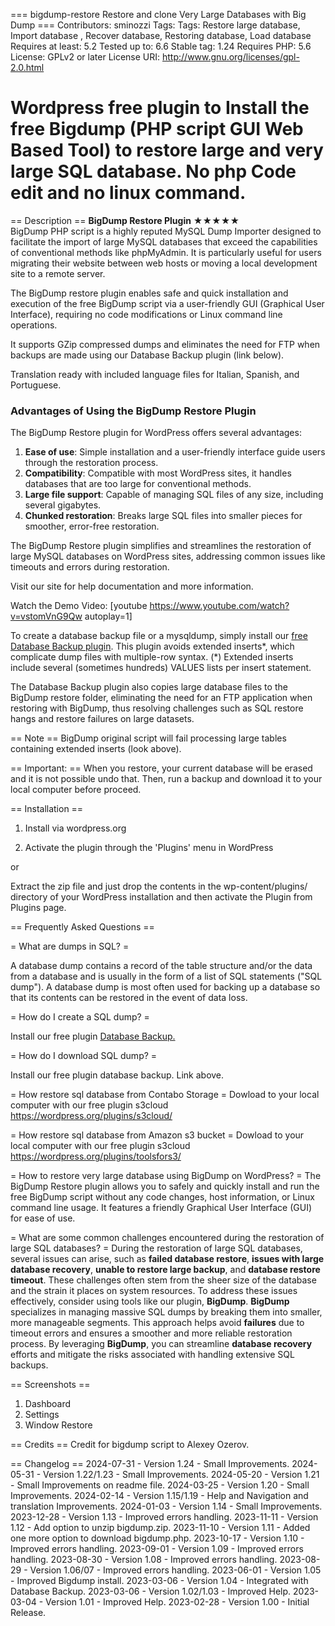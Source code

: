 === bigdump-restore Restore and clone Very Large Databases with Big Dump ===
Contributors: sminozzi
Tags: Tags: Restore large database, Import database , Recover database, Restoring database, Load database
Requires at least: 5.2
Tested up to: 6.6
Stable tag: 1.24
Requires PHP: 5.6 
License: GPLv2 or later
License URI: http://www.gnu.org/licenses/gpl-2.0.html

# Wordpress free plugin to Install the free Bigdump (PHP script GUI Web Based Tool) to restore large and very large SQL database. No php Code edit and no linux command. #

== Description ==
**BigDump Restore Plugin**
★★★★★<br>
BigDump PHP script is a highly reputed MySQL Dump Importer designed to facilitate the import of large MySQL databases that exceed the capabilities of conventional methods like phpMyAdmin. It is particularly useful for users migrating their website between web hosts or moving a local development site to a remote server.

The BigDump restore plugin enables safe and quick installation and execution of the free BigDump script via a user-friendly GUI (Graphical User Interface), requiring no code modifications or Linux command line operations.

It supports GZip compressed dumps and eliminates the need for FTP when backups are made using our Database Backup plugin (link below).

Translation ready with included language files for Italian, Spanish, and Portuguese.

### Advantages of Using the BigDump Restore Plugin

The BigDump Restore plugin for WordPress offers several advantages:

1. **Ease of use**: Simple installation and a user-friendly interface guide users through the restoration process.
2. **Compatibility**: Compatible with most WordPress sites, it handles databases that are too large for conventional methods.
3. **Large file support**: Capable of managing SQL files of any size, including several gigabytes.
4. **Chunked restoration**: Breaks large SQL files into smaller pieces for smoother, error-free restoration.

The BigDump Restore plugin simplifies and streamlines the restoration of large MySQL databases on WordPress sites, addressing common issues like timeouts and errors during restoration.

Visit our site for help documentation and more information.

Watch the Demo Video:
[youtube https://www.youtube.com/watch?v=vstomVnG9Qw autoplay=1]

To create a database backup file or a mysqldump, simply install our [free Database Backup plugin](https://wordpress.org/plugins/database-backup/). This plugin avoids extended inserts*, which complicate dump files with multiple-row syntax.
(*) Extended inserts include several (sometimes hundreds) VALUES lists per insert statement.

The Database Backup plugin also copies large database files to the BigDump restore folder, eliminating the need for an FTP application when restoring with BigDump, thus resolving challenges such as SQL restore hangs and restore failures on large datasets.

== Note ==
BigDump original script will fail processing large tables containing extended inserts (look above).


== Important: ==
When you restore, your current database will be erased and it is not possible undo that. Then, run a backup and download it to your local computer before proceed.


== Installation ==
1) Install via wordpress.org

2) Activate the plugin through the 'Plugins' menu in WordPress

or

Extract the zip file and just drop the contents in the wp-content/plugins/ directory of your WordPress installation and then activate the Plugin from Plugins page.

== Frequently Asked Questions ==

= What are dumps in SQL? =

A database dump contains a record of the table structure and/or the data from a database and is usually in the form of a list of SQL statements ("SQL dump"). A database dump is most often used for backing up a database so that its contents can be restored in the event of data loss.

= How do I create a SQL dump? =

Install our free plugin <a href="https://wordpress.org/plugins/database-backup">Database Backup.</a>

= How do I download SQL dump? =

Install our free plugin database backup. Link above.

= How restore sql database from Contabo Storage =
Dowload to your local computer with our free plugin s3cloud
https://wordpress.org/plugins/s3cloud/

= How restore sql database from Amazon s3 bucket =
Dowload to your local computer with our free plugin s3cloud
https://wordpress.org/plugins/toolsfors3/

= How to restore very large database using BigDump on WordPress? =
The BigDump Restore plugin allows you to safely and quickly install and run the free BigDump script without any code changes, host information, or Linux command line usage. It features a friendly Graphical User Interface (GUI) for ease of use.

= What are some common challenges encountered during the restoration of large SQL databases? = 
During the restoration of large SQL databases, several issues can arise, such as **failed database restore**, **issues with large database recovery**, **unable to restore large backup**, and **database restore timeout**. These challenges often stem from the sheer size of the database and the strain it places on system resources. To address these issues effectively, consider using tools like our plugin, **BigDump**. **BigDump** specializes in managing massive SQL dumps by breaking them into smaller, more manageable segments. This approach helps avoid **failures** due to timeout errors and ensures a smoother and more reliable restoration process. By leveraging **BigDump**, you can streamline **database recovery** efforts and mitigate the risks associated with handling extensive SQL backups.



== Screenshots ==
1. Dashboard
2. Settings
3. Window Restore

== Credits ==
Credit for bigdump script to Alexey Ozerov.



== Changelog ==
2024-07-31   - Version 1.24 - Small Improvements.
2024-05-31   - Version 1.22/1.23 - Small Improvements.
2024-05-20   - Version 1.21 - Small Improvements on readme file.
2024-03-25   - Version 1.20 - Small Improvements.
2024-02-14   - Version 1.15/1.19 - Help and Navigation and translation Improvements.
2024-01-03   - Version 1.14 - Small Improvements.
2023-12-28   - Version 1.13 - Improved errors handling.
2023-11-11   - Version 1.12 - Add option to unzip bigdump.zip.
2023-11-10   - Version 1.11 - Added one more option to download bigdump.php.
2023-10-17   - Version 1.10 - Improved errors handling.
2023-09-01   - Version 1.09 - Improved errors handling.
2023-08-30   - Version 1.08 - Improved errors handling.
2023-08-29   - Version 1.06/07 - Improved errors handling.
2023-06-01   - Version 1.05 - Improved Bigdump install.
2023-03-06   - Version 1.04 - Integrated with Database Backup.
2023-03-06   - Version 1.02/1.03 - Improved Help.
2023-03-04   - Version 1.01 - Improved Help.
2023-02-28   - Version 1.00 - Initial Release.

